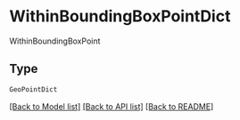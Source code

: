 # WithinBoundingBoxPointDict

WithinBoundingBoxPoint

## Type
```python
GeoPointDict
```


[[Back to Model list]](../../../README.md#models-v2-link) [[Back to API list]](../../../README.md#apis-v2-link) [[Back to README]](../../../README.md)
